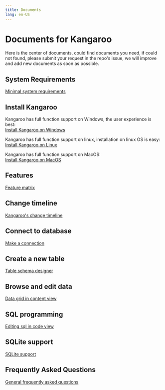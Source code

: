 ```yaml
---
title: Documents
lang: en-US
---
```


# Documents for Kangaroo
Here is the center of documents, could find documents you need, if could not found, please submit your request in the repo's issue, we will improve and add new documents as soon as possible. 

## System Requirements
[Minimal system requirements](system-requirements.md)

## Install Kangaroo
Kangaroo has full function support on Windows, the user experience is best:<br/>
[Install Kangaroo on Windows](install-windows.md)

Kangaroo has full function support on linux, installation on linux OS is easy:<br/>
[Install Kangaroo on Linux](install-linux.md)

Kangaroo has full function support on MacOS:<br/>
[Install Kangaroo on MacOS](install-macos.md)

## Features
[Feature matrix](feature-matrix.md)

## Change timeline
[Kangaroo's change timeline](changelog.md)

## Connect to database
[Make a connection](connection.md)

## Create a new table
[Table schema designer](designer-schema.md)

## Browse and edit data
[Data grid in content view](datagrid.md)

## SQL programming
[Editing sql in code view](editor.md)

## SQLite support
[SQLite support](sqlite.md)

## Frequently Asked Questions
[General frequently asked questions](faq.md)

<Vssue :issue-id="2" :title="$title" />
